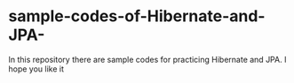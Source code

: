# sample-codes-of-Hibernate-and-JPA-
In this repository there are sample codes for practicing Hibernate and JPA. I hope you like it
